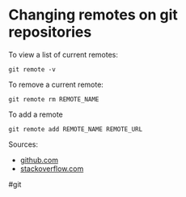 # Changing remotes on git repositories
To view a list of current remotes:

`git remote -v`

To remove a current remote:

`git remote rm REMOTE_NAME`

To add a remote

`git remote add REMOTE_NAME REMOTE_URL`

Sources:
* [github.com](https://help.github.com/articles/removing-a-remote/)
* [stackoverflow.com](https://stackoverflow.com/questions/7259535/setting-up-a-git-remote-origin)

#git